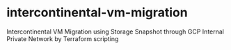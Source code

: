 # intercontinental-vm-migration
Intercontinental VM Migration using Storage Snapshot through GCP Internal Private Network by Terraform scripting
